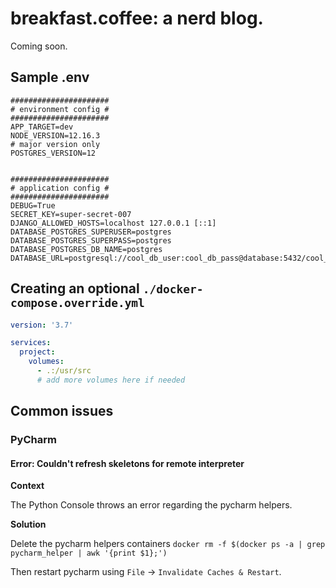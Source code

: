 # breakfast.coffee: a nerd blog. 

Coming soon.

## Sample .env

```
######################
# environment config #
######################
APP_TARGET=dev
NODE_VERSION=12.16.3
# major version only
POSTGRES_VERSION=12


######################
# application config #
######################
DEBUG=True
SECRET_KEY=super-secret-007
DJANGO_ALLOWED_HOSTS=localhost 127.0.0.1 [::1]
DATABASE_POSTGRES_SUPERUSER=postgres
DATABASE_POSTGRES_SUPERPASS=postgres
DATABASE_POSTGRES_DB_NAME=postgres
DATABASE_URL=postgresql://cool_db_user:cool_db_pass@database:5432/cool_db_name
```

## Creating an optional `./docker-compose.override.yml`

```yaml
version: '3.7'

services:
  project:
    volumes:
      - .:/usr/src
      # add more volumes here if needed
```

## Common issues

### PyCharm

#### Error: Couldn't refresh skeletons for remote interpreter

**Context**

The Python Console throws an error regarding the pycharm helpers.

**Solution**

Delete the pycharm helpers containers `docker rm -f $(docker ps -a | grep pycharm_helper | awk '{print $1};')`

Then restart pycharm using `File` -> `Invalidate Caches & Restart`.
